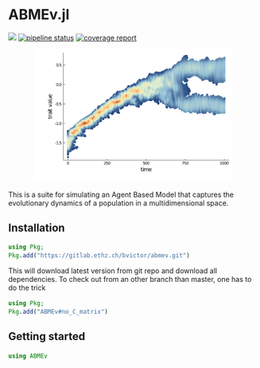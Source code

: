 # ABMEv.jl
<!-- [![](https://img.shields.io/badge/docs-stable-blue.svg)](https://vboussange.github.io/ABMEv.jl/stable) -->
<!-- For now we only direct to dev documentation. In the future, one will need to deploy a ssh key to and use TagBot. -->
[![](https://img.shields.io/badge/docs-dev-blue.svg)](https://vboussange.github.io/ABMEv.jl/dev)
[![pipeline status](https://gitlab.ethz.ch/bvictor/abmev/badges/master/pipeline.svg)](https://gitlab.ethz.ch/bvictor/abmev/-/commits/master)
[![coverage report](https://gitlab.ethz.ch/bvictor/abmev/badges/master/coverage.svg)](https://gitlab.ethz.ch/bvictor/abmev/-/commits/master)

<div align="center"> <img
src="docs/src/assets/logo.png"
alt="ABMEv.jl logo" width="400"></img> </div>

This is a suite for simulating an Agent Based Model that captures the evolutionary dynamics of a population in a multidimensional space.

## Installation
```julia
using Pkg;
Pkg.add("https://gitlab.ethz.ch/bvictor/abmev.git")
```
This will download latest version from git repo and download all dependencies.
To check out from an other branch than master, one has to do the trick
```julia
using Pkg;
Pkg.add("ABMEv#no_C_matrix")
```
## Getting started
```julia
using ABMEv
```
